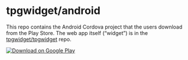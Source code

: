 # tpgwidget/android
This repo contains the Android Cordova project that the users download from the Play Store. The web app itself (“widget”) is in the [tpgwidget/tpgwidget](https://github.com/tpgwidget/tpgwidget) repo.

[![Download on Google Play](https://user-images.githubusercontent.com/551004/29770692-a20975c6-8bc6-11e7-8ab0-1cde275496e0.png)](https://tinyurl.com/TPGwidget-Android)
